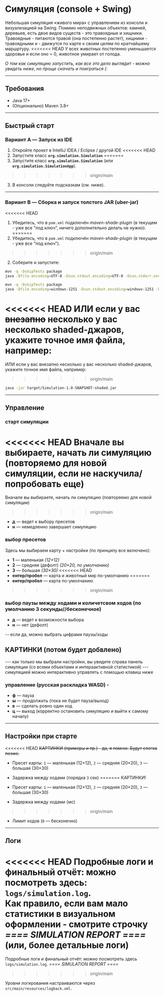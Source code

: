 # Симуляция (console + Swing)

Небольшая симуляция «живого мира» с управлением из консоли и визуализацией на Swing.
Помимо неподвижных объектов: камней, деревьев, есть двое видов существ - это травоядные и хищники.
Травоядные - питаются травой (она постепенно растет), хищники - травоядными и -
движутся по карте к своим целям по кратчайшему маршртуру.
<<<<<<< HEAD
У всех животных постепенно уменьшается здоровье и если оно = 0, животное умирает от голода. 

_О том как симуляцию запустить, как все это дело выглядит - можно увидеть ниже, но проще скачать и поиграться (:_ 


---

## Требования

- Java 17+
- (Опционально) Maven 3.8+

---

## Быстрый старт

### Вариант A — Запуск из IDE

1. Откройте проект в IntelliJ IDEA / Eclipse / другой IDE
<<<<<<< HEAD
2. Запустите класс **`org.simulation.Simulation`**
=======
2. Запустите класс **`org.simulation.Simulation`** (или **`org.simulation.SimulationApp`**).
>>>>>>> origin/main
3. В консоли следуйте подсказкам (см. ниже).

---

### Вариант B — Сборка и запуск **толстого JAR** (uber-jar)

<<<<<<< HEAD
1) Убедитесь, что в `pom.xml` подключён *maven-shade-plugin* 
(в текущем - уже все "под ключ", ничего дополнительно делать не нужно).
=======
1) Убедитесь, что в `pom.xml` подключён *maven-shade-plugin* (в текущем - уже все "под ключ").
>>>>>>> origin/main
2) Соберите и запустите:

```bash
mvn -q -DskipTests package
java -Dfile.encoding=UTF-8 -Dsun.stdout.encoding=UTF-8 -Dsun.stderr.encoding=UTF-8 -Dsim.console.encoding=UTF-8 -jar target/*-shaded.jar
```

```bash
mvn -q -DskipTests package
java -Dfile.encoding=windows-1251 -Dsun.stdout.encoding=windows-1251 -Dsun.stderr.encoding=windows-1251 -Dsim.console.encoding=windows-1251 -jar target/*-shaded.jar

```

<<<<<<< HEAD
ИЛИ если у вас ~~внезапно~~ несколько у вас несколько shaded-джаров, укажите точное имя файла, например: 
=======
ИЛИ если у вас внезапно несколько у вас несколько shaded-джаров, укажите точное имя файла, например: 
>>>>>>> origin/main
```bash
java -jar target/Simulation-1.0-SNAPSHOT-shaded.jar
```

---
## Управление 
### старт симуляции

<<<<<<< HEAD
Вначале вы выбираете, начать ли симуляцию (повторяемо для новой симуляции, если не наскучила/попробовать еще)
=======
Вначале вы выбираете, начать ли симуляцию (повторяемо для новой симуляции)
>>>>>>> origin/main
- **д** — ведет к выбору пресетов
- **н** — немедленно завершает симуляцию 

### выбор пресетов

Здесь мы выбираем карту + настройки (по принципу все включено):
- **1** — маленькая *(12×12)*
- **2** — средняя (дефолт) *(20×20, по умолчанию)*
- **3** — большая *(30×30)*
<<<<<<< HEAD
- **ентер/пробел** — карта и животный мир по-умолчанию 
=======
- **ентер/пробел** — карта по-умолчанию 
>>>>>>> origin/main

### выбор паузы между ходами и количетсвом ходов (по умолчанию 3 секунды//бесконечное)
- **д** — ведет к возможности выбора
- **н** — нет (дефолт)

-- если да, можно выбрать цифрами паузы/ходы

## КАРТИНКИ (потом будет добвлено)
--- как только мы выбрали настройки, вы увидите справа панель симуляции (со всеми объектами и интераактивной статистикой)
--- симуляцией можно интерактивно управлять с помощью клавиш ниже

### управление (русская раскладка WASD) - 
- **ф** — пауза
- **ы** — продолжить (пока не будет пауза/выход)
- **в** — сделать ровно один ход
- **ц** — выход (корректно остановить симуляцию и выйти к самому началу)

---

## Настройки при старте
<<<<<<< HEAD
~~КАРТИНКИ (примеры и пр.) - да, я помню. Будут слегка позже.~~  

- Пресет карты: `1` — маленькая (12×12), `2` — средняя (20×20), `3` — большая (30×30)
- Задержка между ходами (порядка `3` сек)
=======
КАРТИНКИ!

- Пресет карты: `1` — маленькая (12×12), `2` — средняя (20×20), `3` — большая (30×30)
- Задержка между ходами (мс)
>>>>>>> origin/main
- Лимит ходов (`0` — бесконечно)

---

## Логи

<<<<<<< HEAD
Подробные логи и финальный отчёт: можно посмотреть здесь: `logs/simulation.log`.  
Как правило, если вам мало статистики в визуальном оформлении - смотрите строчку *==== SIMULATION REPORT ====*    
(или, более детальные логи)  
=======
Подробные логи и финальный отчёт: можно посмотреть здесь 
`logs/simulation.log`.
*==== SIMULATION REPORT ====*
>>>>>>> origin/main

Уровни логирования настраиваются через `src/main/resources/logback.xml`.
